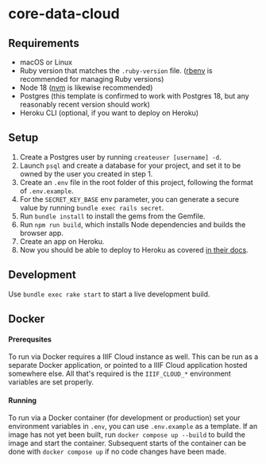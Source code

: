 # core-data-cloud

## Requirements

- macOS or Linux
- Ruby version that matches the `.ruby-version` file. ([rbenv](https://github.com/rbenv/rbenv) is recommended for managing Ruby versions)
- Node 18 ([nvm](https://github.com/nvm-sh/nvm) is likewise recommended)
- Postgres (this template is confirmed to work with Postgres 18, but any reasonably recent version should work)
- Heroku CLI (optional, if you want to deploy on Heroku)

## Setup

1. Create a Postgres user by running `createuser [username] -d`.
2. Launch `psql` and create a database for your project, and set it to be owned by the user you created in step 1.
3. Create an `.env` file in the root folder of this project, following the format of `.env.example`.
4. For the `SECRET_KEY_BASE` env parameter, you can generate a secure value by running `bundle exec rails secret`.
5. Run `bundle install` to install the gems from the Gemfile.
6. Run `npm run build`, which installs Node dependencies and builds the browser app.
7. Create an app on Heroku.
8. Now you should be able to deploy to Heroku as covered [in their docs](https://devcenter.heroku.com/articles/git).

## Development

Use `bundle exec rake start` to start a live development build.

## Docker

#### Prerequsites
To run via Docker requires a IIIF Cloud instance as well. This can be run as a separate Docker application, or pointed to a IIIF Cloud application hosted somewhere else. All that's required is the `IIIF_CLOUD_*` environment variables are set properly.

#### Running
To run via a Docker container (for development or production) set your environment variables in `.env`, you can use `.env.example` as a template. If an image has not yet been built, run `docker compose up --build` to build the image and start the container. Subsequent starts of the container can be done with `docker compose up` if no code changes have been made.